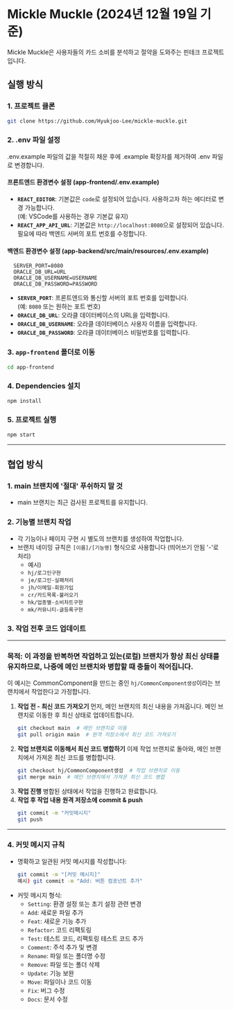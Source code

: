 # Mickle Muckle (2024년 12월 19일 기준)

Mickle Muckle은 사용자들의 카드 소비를 분석하고 절약을 도와주는 핀테크 프로젝트입니다.

## 실행 방식

### 1. 프로젝트 클론

```bash
git clone https://github.com/Hyukjoo-Lee/mickle-muckle.git
```

### 2. .env 파일 설정

.env.example 파일의 값을 적절히 채운 후에 .example 확장자를 제거하여 .env 파일로 변경합니다.

#### 프론트엔드 환경변수 설정 (app-frontend/.env.example)

- **`REACT_EDITOR`**: 기본값은 `code`로 설정되어 있습니다. 사용하고자 하는 에디터로 변경 가능합니다.  
  (예: VSCode를 사용하는 경우 기본값 유지)
- **`REACT_APP_API_URL`**: 기본값은 `http://localhost:8080`으로 설정되어 있습니다. 필요에 따라 백엔드 서버의 포트 번호를 수정합니다.

#### 백엔드 환경변수 설정 (app-backend/src/main/resources/.env.example)

```env
  SERVER_PORT=8080
  ORACLE_DB_URL=URL
  ORACLE_DB_USERNAME=USERNAME
  ORACLE_DB_PASSWORD=PASSWORD
```

- **`SERVER_PORT`**: 프론트엔드와 통신할 서버의 포트 번호를 입력합니다.  
  (예: `8080` 또는 원하는 포트 번호)
- **`ORACLE_DB_URL`**: 오라클 데이터베이스의 URL을 입력합니다.
- **`ORACLE_DB_USERNAME`**: 오라클 데이터베이스 사용자 이름을 입력합니다.
- **`ORACLE_DB_PASSWORD`**: 오라클 데이터베이스 비밀번호를 입력합니다.

### 3. `app-frontend` 폴더로 이동

```bash
cd app-frontend
```

### 4. Dependencies 설치

```bash
npm install
```

### 5. 프로젝트 실행

```bash
npm start
```

---

## 협업 방식

### 1. main 브랜치에 '절대' 푸쉬하지 말 것

- main 브랜치는 최근 검사된 프로젝트를 유지합니다.

### 2. 기능별 브랜치 작업

- 각 기능이나 페이지 구현 시 별도의 브랜치를 생성하여 작업합니다.
- 브랜치 네이밍 규칙은 `[이름]/[기능명]` 형식으로 사용합니다 (띄어쓰기 안됨 '-'로 처리)
  - 예시)
  - `hj/로그인구현`
  - `je/로그인-실패처리`
  - `jh/이메일-회원가입`
  - `cr/카드목록-불러오기`
  - `hk/업종별-소비차트구현`
  - `mk/커뮤니티-글등록구현`

### 3. 작업 전후 코드 업데이트

---

### 목적: 이 과정을 반복하면 **작업하고 있는(로컬) 브랜치가 항상 최신 상태를 유지**하므로, 나중에 메인 브랜치와 병합할 때 충돌이 적어집니다.

이 예시는 CommonComponent을 만드는 중인 `hj/CommonComponent생성`이라는 브랜치에서 작업한다고 가정합니다.

1. **작업 전 - 최신 코드 가져오기**
   먼저, 메인 브랜치의 최신 내용을 가져옵니다. 메인 브랜치로 이동한 후 최신 상태로 업데이트합니다.
   ```bash
   git checkout main  # 메인 브랜치로 이동
   git pull origin main  # 원격 저장소에서 최신 코드 가져오기
   ```
2. **작업 브랜치로 이동해서 최신 코드 병합하기**
   이제 작업 브랜치로 돌아와, 메인 브랜치에서 가져온 최신 코드를 병합합니다.
   ```bash
   git checkout hj/CommonComponent생성  # 작업 브랜치로 이동
   git merge main  # 메인 브랜치에서 가져온 최신 코드 병합
   ```
3. **작업 진행**
   병합된 상태에서 작업을 진행하고 완료합니다.
4. **작업 후 작업 내용 원격 저장소에 commit & push**
   ```bash
   git commit -m "커밋메시지"
   git push
   ```

---

### 4. 커밋 메시지 규칙

- 명확하고 일관된 커밋 메시지를 작성합니다:
  ```bash
  git commit -m "[커밋 메시지]"
  예시) git commit -m "Add: 버튼 컴포넌트 추가"
  ```
- 커밋 메시지 형식:
  - `Setting`: 환경 설정 또는 초기 설정 관련 변경
  - `Add`: 새로운 파일 추가
  - `Feat`: 새로운 기능 추가
  - `Refactor`: 코드 리팩토링
  - `Test`: 테스트 코드, 리팩토링 테스트 코드 추가
  - `Comment`: 주석 추가 및 변경
  - `Rename`: 파일 또는 폴더명 수정
  - `Remove`: 파일 또는 폴더 삭제
  - `Update`: 기능 보완
  - `Move`: 파일이나 코드 이동
  - `Fix`: 버그 수정
  - `Docs`: 문서 수정

